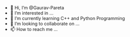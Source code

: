 - 👋 Hi, I’m @Gaurav-Pareta
- 👀 I’m interested in ...
- 🌱 I’m currently learning C++ and Python Programming
- 💞️ I’m looking to collaborate on ...
- 📫 How to reach me ...

<!---
Gaurav-Pareta/Gaurav-Pareta is a ✨ special ✨ repository because its `README.md` (this file) appears on your GitHub profile.
You can click the Preview link to take a look at your changes.
--->
